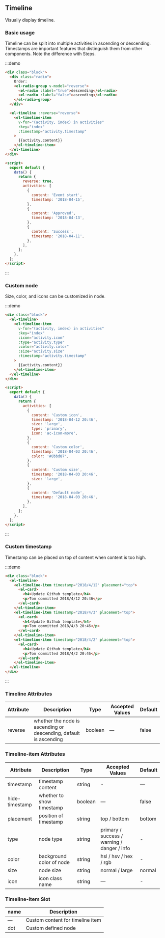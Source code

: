 ## Timeline

Visually display timeline.

### Basic usage

Timeline can be split into multiple activities in ascending or descending. Timestamps are important features that distinguish them from other components. Note the difference with Steps.

:::demo

```html
<div class="block">
  <div class="radio">
    Order:
    <el-radio-group v-model="reverse">
      <el-radio :label="true">descending</el-radio>
      <el-radio :label="false">ascending</el-radio>
    </el-radio-group>
  </div>

  <el-timeline :reverse="reverse">
    <el-timeline-item
      v-for="(activity, index) in activities"
      :key="index"
      :timestamp="activity.timestamp"
    >
      {{activity.content}}
    </el-timeline-item>
  </el-timeline>
</div>

<script>
  export default {
    data() {
      return {
        reverse: true,
        activities: [
          {
            content: 'Event start',
            timestamp: '2018-04-15',
          },
          {
            content: 'Approved',
            timestamp: '2018-04-13',
          },
          {
            content: 'Success',
            timestamp: '2018-04-11',
          },
        ],
      };
    },
  };
</script>
```

:::

### Custom node

Size, color, and icons can be customized in node.

:::demo

```html
<div class="block">
  <el-timeline>
    <el-timeline-item
      v-for="(activity, index) in activities"
      :key="index"
      :icon="activity.icon"
      :type="activity.type"
      :color="activity.color"
      :size="activity.size"
      :timestamp="activity.timestamp"
    >
      {{activity.content}}
    </el-timeline-item>
  </el-timeline>
</div>

<script>
  export default {
    data() {
      return {
        activities: [
          {
            content: 'Custom icon',
            timestamp: '2018-04-12 20:46',
            size: 'large',
            type: 'primary',
            icon: 'ac-icon-more',
          },
          {
            content: 'Custom color',
            timestamp: '2018-04-03 20:46',
            color: '#0bbd87',
          },
          {
            content: 'Custom size',
            timestamp: '2018-04-03 20:46',
            size: 'large',
          },
          {
            content: 'Default node',
            timestamp: '2018-04-03 20:46',
          },
        ],
      };
    },
  };
</script>
```

:::

### Custom timestamp

Timestamp can be placed on top of content when content is too high.

:::demo

```html
<div class="block">
  <el-timeline>
    <el-timeline-item timestamp="2018/4/12" placement="top">
      <el-card>
        <h4>Update Github template</h4>
        <p>Tom committed 2018/4/12 20:46</p>
      </el-card>
    </el-timeline-item>
    <el-timeline-item timestamp="2018/4/3" placement="top">
      <el-card>
        <h4>Update Github template</h4>
        <p>Tom committed 2018/4/3 20:46</p>
      </el-card>
    </el-timeline-item>
    <el-timeline-item timestamp="2018/4/2" placement="top">
      <el-card>
        <h4>Update Github template</h4>
        <p>Tom committed 2018/4/2 20:46</p>
      </el-card>
    </el-timeline-item>
  </el-timeline>
</div>
```

:::

### Timeline Attributes

| Attribute | Description                                                       | Type    | Accepted Values | Default |
| --------- | ----------------------------------------------------------------- | ------- | --------------- | ------- |
| reverse   | whether the node is ascending or descending, default is ascending | boolean | —               | false   |

### Timeline-item Attributes

| Attribute      | Description               | Type    | Accepted Values                             | Default |
| -------------- | ------------------------- | ------- | ------------------------------------------- | ------- |
| timestamp      | timestamp content         | string  | -                                           | —       |
| hide-timestamp | whether to show timestamp | boolean | —                                           | false   |
| placement      | position of timestamp     | string  | top / bottom                                | bottom  |
| type           | node type                 | string  | primary / success / warning / danger / info | -       |
| color          | background color of node  | string  | hsl / hsv / hex / rgb                       | -       |
| size           | node size                 | string  | normal / large                              | normal  |
| icon           | icon class name           | string  | —                                           | -       |

### Timeline-Item Slot

| name | Description                      |
| ---- | -------------------------------- |
| —    | Custom content for timeline item |
| dot  | Custom defined node              |
